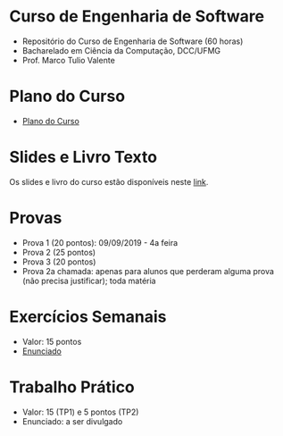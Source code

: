 # Curso de Engenharia de Software

* Repositório do Curso de Engenharia de Software (60 horas)
* Bacharelado em Ciência da Computação, DCC/UFMG
* Prof. Marco Tulio Valente

# Plano do Curso

* [Plano do Curso](https://docs.google.com/presentation/d/13x7qf92piGYh9d8doLylFKq7NjiSw5k5mv-uN_QCrc4/edit?usp=sharing)

# Slides e Livro Texto

Os slides e livro do curso estão disponíveis neste [link](https://engsoftmoderna.info).

# Provas

* Prova 1 (20 pontos): 09/09/2019 - 4a feira
* Prova 2 (25 pontos)
* Prova 3 (20 pontos)
* Prova 2a chamada: apenas para alunos que perderam alguma prova (não precisa justificar); toda matéria

# Exercícios Semanais

* Valor: 15 pontos
* [Enunciado](https://docs.google.com/document/d/e/2PACX-1vSmmTPjAzOqW0vT-RPWO6NluNPIZIgfx9IoQZfQSMLB808FrRx6a6nGxW0XIbT4qTFGbk1wNivYHJNx/pub)

# Trabalho Prático

* Valor: 15 (TP1) e 5 pontos (TP2)
* Enunciado: a ser divulgado
